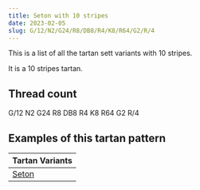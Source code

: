 ```yaml
---
title: Seton with 10 stripes
date: 2023-02-05
slug: G/12/N2/G24/R8/DB8/R4/K8/R64/G2/R/4
---
```

This is a list of all the tartan sett variants with 10 stripes.

It is a 10 stripes tartan.


## Thread count
G/12 N2 G24 R8 DB8 R4 K8 R64 G2 R/4

## Examples of this tartan pattern

| Tartan Variants |
|---------------|
| [Seton](/variants/g/12/n2/g24/r8/db8/r4/k8/r64/g2/r/4-db00004c-g004c00-k000000-nd0d0d0-rc80000)||
